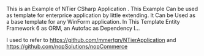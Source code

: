 This is an Example of NTier CSharp Application . This Example Can be used as template for enterprice application by little extending. It Can be Used as a base template for any WinForm application. In This Template Entity Framework 6 as ORM, an Autofac as Dependency I…

 I used to refer to https://github.com/mmertgn/NTierApplication and  https://github.com/nopSolutions/nopCommerce